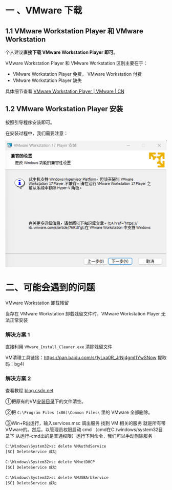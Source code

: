 



# 一 、VMware 下载

## 1.1 VMware Workstation Player 和  VMware Workstation

个人建议**直接下载 VMware Workstation Player 即可**。

VMware Workstation Player 和  VMware Workstation 区别主要在于：

- VMware Workstation Player 免费， VMware Workstation 付费
- VMware Workstation Player 缺失

具体细节查看  [VMware Workstation Player | VMware | CN](https://www.vmware.com/cn/products/workstation-player.html)





## 1.2 VMware Workstation Player 安装

按照引导程序安装即可。

在安装过程中，我们需要注意：

![image-20250626141240468](images/image-20250626141240468.png)





# 二、可能会遇到的问题

VMware Workstation  卸载残留

当存在 VMware Workstation  卸载残留文件时，VMware Workstation Player 无法正常安装

### 解决方案 1 

 直接利用  `VMware_Install_Cleaner.exe` 清除残留文件

VM清理工具链接：https://pan.baidu.com/s/1yLxa0R_JrNj4gmI1YwSNow 提取码：bg4l



### 解决方案 2

查看教程 [blog.csdn.net](https://blog.csdn.net/mrzhang99/article/details/125471301)

①把原有的VM[安装目录](https://www.zhihu.com/search?q=安装目录&search_source=Entity&hybrid_search_source=Entity&hybrid_search_extra={"sourceType"%3A"answer"%2C"sourceId"%3A2640717111})下的文件清空。

②把 `C:\Program Files (x86)\Common Files\` 里的 VMware 全部删除。

③Win+R出运行，输入services.msc 调出服务 找到 VM 相关的服务 就是所有带 VMware的。然后，以管理员权限启动 cmd （cmd在C:/windows/system32目录下 从运行-cmd出的是普通权限）运行下列命令，我们可以手动删除服务

```
C:\Windows\System32>sc delete VMAuthdService
[SC] DeleteService 成功

C:\Windows\System32>sc delete VMnetDHCP
[SC] DeleteService 成功

C:\Windows\System32>sc delete VMUSBArbService
[SC] DeleteService 成功
```





